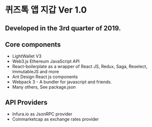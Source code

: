 # 퀴즈톡  앱 지갑 Ver 1.0
## Developed in the 3rd quarter of 2019.



## Core components
* LightWallet V3
* Web3.js Ethereum JavaScript API
* React-boilerplate as a wrapper of React JS, Redux, Saga, Reselect, ImmutableJS and more
* Ant Design React js components
* Webpack 3 - A bundler for javascript and friends.
* Many others, See package.json


## API Providers
* Infura.io as JsonRPC provider
* Coinmarketcap as exchange rates provider


